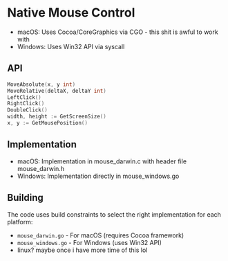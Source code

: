 # Native Mouse Control

- macOS: Uses Cocoa/CoreGraphics via CGO - this shit is awful to work with
- Windows: Uses Win32 API via syscall

## API

```go
MoveAbsolute(x, y int)
MoveRelative(deltaX, deltaY int)
LeftClick()
RightClick()
DoubleClick()
width, height := GetScreenSize()
x, y := GetMousePosition()
```

## Implementation

- macOS: Implementation in mouse_darwin.c with header file mouse_darwin.h
- Windows: Implementation directly in mouse_windows.go

## Building

The code uses build constraints to select the right implementation for each platform:

- `mouse_darwin.go` - For macOS (requires Cocoa framework)
- `mouse_windows.go` - For Windows (uses Win32 API)
- linux? maybe once i have more time of this lol
